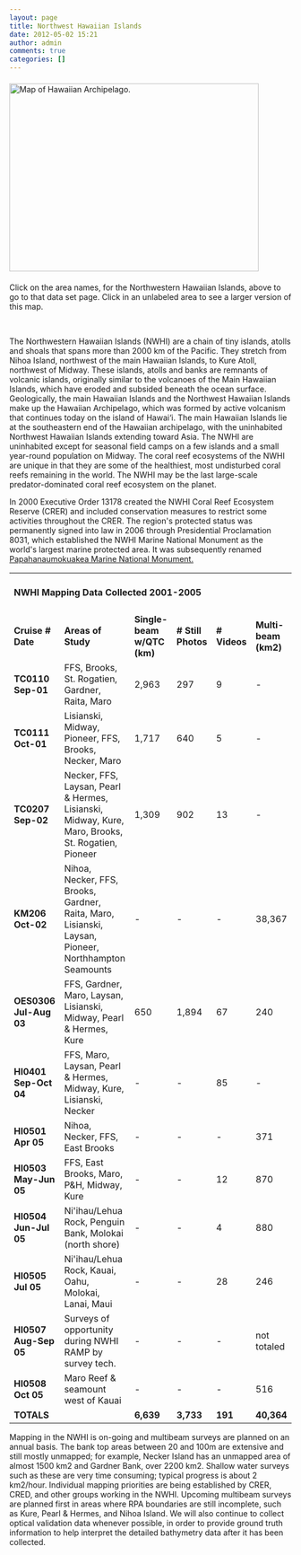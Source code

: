 ```yaml
---
layout: page
title: Northwest Hawaiian Islands
date: 2012-05-02 15:21
author: admin
comments: true
categories: []
---
```

<a href="http://www.soest.hawaii.edu/pibhmc/images/NWHI_445.jpg"><img class="aligncenter" title="The Hawaiian Archipelago." src="http://www.soest.hawaii.edu/pibhmc/images/NWHI_445.jpg" alt="Map of Hawaiian Archipelago." usemap="#NWHI_zonesMap" width="445" height="335" border="0" vspace="6" /></a>

<map id="NWHI_zonesMap" name="NWHI_zonesMap"> <area alt="Lisianski Island" coords="59,123,93,144" shape="rect" href="http://www.soest.hawaii.edu/pibhmc/cms/data-by-location/northwest-hawaiian-islands/lisianski-island/" /> <area alt="Laysan Island (&amp; Northampton Seamounts)" coords="132,105,159,121" shape="rect" href="http://www.soest.hawaii.edu/pibhmc/cms/data-by-location/northwest-hawaiian-islands/laysan-island-northhampton-seamounts/" /> <area alt="Pionner Bank" coords="100,99,128,120" shape="rect" href="http://www.soest.hawaii.edu/pibhmc/cms/data-by-location/northwest-hawaiian-islands/submerged-banks/pioneer-bank/" /> <area alt="Mario Reef" coords="167,101,187,121" shape="rect" href="http://www.soest.hawaii.edu/pibhmc/cms/data-by-location/northwest-hawaiian-islands/maro-reef/" /> <area alt="Northampton Seamounts" coords="114,150,156,165" shape="rect" href="http://www.soest.hawaii.edu/pibhmc/cms/data-by-location/northwest-hawaiian-islands/laysan-island-northhampton-seamounts/" /> <area alt="Gardner Pinnacles" coords="161,152,200,170" shape="rect" href="http://www.soest.hawaii.edu/pibhmc/cms/data-by-location/northwest-hawaiian-islands/submerged-banks/gardner-pinnacles" /> <area alt="St. Rogatien Banks" coords="212,112,250,127" shape="rect" href="http://www.soest.hawaii.edu/pibhmc/cms/data-by-location/northwest-hawaiian-islands/brooks-banks-st-rogatien-banks/" /> <area alt="Brooks Banks (&amp; St. Rogatien Banks)" coords="228,134,257,148" shape="rect" href="http://www.soest.hawaii.edu/pibhmc/cms/data-by-location/northwest-hawaiian-islands/brooks-banks-st-rogatien-banks/" /> <area alt="French Frigate Shoals" coords="201,171,250,191" shape="rect" href="http://www.soest.hawaii.edu/pibhmc/cms/data-by-location/northwest-hawaiian-islands/french-frigate-shoals/" /> <area alt="Necker Island" coords="266,140,295,162" shape="rect" href="http://www.soest.hawaii.edu/pibhmc/cms/data-by-location/northwest-hawaiian-islands/necker-island/" /> <area alt="Twin Banks" coords="257,181,283,198" shape="rect" href="http://www.soest.hawaii.edu/pibhmc/cms/data-by-location/northwest-hawaiian-islands/submerged-banks/twin-banks" /> <area alt="Nihoa Island" coords="286,177,309,189" shape="rect" href="http://www.soest.hawaii.edu/pibhmc/cms/data-by-location/northwest-hawaiian-islands/nihoa-island/" /> <area alt="Kure" coords="20,57,46,79" shape="rect" href="http://www.soest.hawaii.edu/pibhmc/cms/data-by-location/northwest-hawaiian-islands/kure-atoll/" /> <area alt="Midway" coords="16,94,45,116" shape="rect" href="http://www.soest.hawaii.edu/pibhmc/cms/data-by-location/northwest-hawaiian-islands/midway-atoll/" /> <area alt="Pearl and Hermes Atoll" coords="65,78,112,75,108,89,84,108" shape="poly" href="http://www.soest.hawaii.edu/pibhmc/cms/data-by-location/northwest-hawaiian-islands/pearl-and-hermes-atoll/" /> </map>
<p class="caption">Click on the area names, for the Northwestern Hawaiian Islands, above to go to that data set page. Click in an unlabeled area to see a larger version of this map.</p><br>

The Northwestern Hawaiian Islands (NWHI) are a chain of tiny islands, atolls and shoals that spans more than 2000 km of the Pacific. They stretch from Nihoa Island, northwest of the main Hawaiian Islands, to Kure Atoll, northwest of Midway. These islands, atolls and banks are remnants of volcanic islands, originally similar to the volcanoes of the Main Hawaiian Islands, which have eroded and subsided beneath the ocean surface. Geologically, the main Hawaiian Islands and the Northwest Hawaiian Islands make up the Hawaiian Archipelago, which was formed by active volcanism that continues today on the island of Hawai‘i. The main Hawaiian Islands lie at the southeastern end of the Hawaiian archipelago, with the uninhabited Northwest Hawaiian Islands extending toward Asia. The NWHI are uninhabited except for seasonal field camps on a few islands and a small year-round population on Midway. The coral reef ecosystems of the NWHI are unique in that they are some of the healthiest, most undisturbed coral reefs remaining in the world. The NWHI may be the last large-scale predator-dominated coral reef ecosystem on the planet.

In 2000 Executive Order 13178 created the NWHI Coral Reef Ecosystem Reserve (CRER) and included conservation measures to restrict some activities throughout the CRER. The region's protected status was permanently signed into law in 2006 through Presidential Proclamation 8031, which established the NWHI Marine National Monument as the world's largest marine protected area. It was subsequently renamed <a href="http://www.papahanaumokuakea.gov/welcome.html">Papahanaumokuakea Marine National Monument.</a>
<div id="gray_top_centered">
<table border="0" cellspacing="0" cellpadding="3">
<tbody>
<tr>
<td colspan="6">
<h4 class="no_margin-top">NWHI Mapping Data Collected 2001-2005</h4>
</td>
</tr>
<tr>
<td width="72"><strong>Cruise #
Date</strong></td>
<td width="140"><strong>Areas of Study</strong></td>
<td width="77"><strong>Single-beam w/QTC (km)</strong></td>
<td width="42"><strong># Still Photos</strong></td>
<td width="38"><strong># Videos </strong></td>
<td width="43"><strong>Multi-beam (km2)</strong></td>
</tr>
<tr>
<td width="72"><strong>TC0110
Sep-01 </strong></td>
<td width="140">FFS, Brooks, St. Rogatien, Gardner, Raita, Maro</td>
<td>2,963</td>
<td>297</td>
<td>9</td>
<td>-</td>
</tr>
<tr>
<td width="72"><strong>TC0111
Oct-01 </strong></td>
<td width="140">Lisianski, Midway, Pioneer, FFS, Brooks, Necker, Maro</td>
<td>1,717</td>
<td>640</td>
<td>5</td>
<td>-</td>
</tr>
<tr>
<td width="72"><strong>TC0207
Sep-02</strong></td>
<td width="140">Necker, FFS, Laysan, Pearl &amp; Hermes, Lisianski, Midway, Kure, Maro, Brooks, St. Rogatien, Pioneer</td>
<td>1,309</td>
<td>902</td>
<td>13</td>
<td>-</td>
</tr>
<tr>
<td width="72"><strong>KM206
Oct-02</strong></td>
<td width="140">Nihoa, Necker, FFS, Brooks, Gardner, Raita, Maro, Lisianski, Laysan, Pioneer, Northhampton Seamounts</td>
<td>-</td>
<td>-</td>
<td>-</td>
<td>38,367</td>
</tr>
<tr>
<td width="72"><strong>OES0306
Jul-Aug 03</strong></td>
<td width="140">FFS, Gardner, Maro, Laysan, Lisianski, Midway, Pearl &amp; Hermes, Kure</td>
<td>650</td>
<td>1,894</td>
<td>67</td>
<td>240</td>
</tr>
<tr>
<td width="72"><strong>HI0401
Sep-Oct 04</strong></td>
<td width="140">FFS, Maro, Laysan, Pearl &amp; Hermes, Midway, Kure, Lisianski, Necker</td>
<td>-</td>
<td>-</td>
<td>85</td>
<td>-</td>
</tr>
<tr>
<td width="72"><strong>HI0501
Apr 05</strong></td>
<td width="140">Nihoa, Necker, FFS, East Brooks</td>
<td>-</td>
<td>-</td>
<td>-</td>
<td>371</td>
</tr>
<tr>
<td width="72"><strong>HI0503
May-Jun 05</strong></td>
<td width="140">FFS, East Brooks, Maro, P&amp;H, Midway, Kure</td>
<td>-</td>
<td>-</td>
<td>12</td>
<td>870</td>
</tr>
<tr>
<td width="72"><strong>HI0504
Jun-Jul 05</strong></td>
<td width="140">Ni'ihau/Lehua Rock, Penguin Bank, Molokai (north shore)</td>
<td>-</td>
<td>-</td>
<td>4</td>
<td>880</td>
</tr>
<tr>
<td width="72"><strong>HI0505
Jul 05</strong></td>
<td width="140">Ni'ihau/Lehua Rock, Kauai, Oahu, Molokai, Lanai, Maui</td>
<td>-</td>
<td>-</td>
<td>28</td>
<td>246</td>
</tr>
<tr>
<td width="72"><strong>HI0507
Aug-Sep 05</strong></td>
<td width="140">Surveys of opportunity during NWHI RAMP by survey tech.</td>
<td>-</td>
<td>-</td>
<td>-</td>
<td>not totaled</td>
</tr>
<tr>
<td width="72"><strong>HI0508
Oct 05</strong></td>
<td width="140">Maro Reef &amp;
seamount west of Kauai</td>
<td>-</td>
<td>-</td>
<td>-</td>
<td>516</td>
</tr>
<tr>
<td width="72"><strong>TOTALS</strong></td>
<td width="140"></td>
<td><strong>6,639</strong></td>
<td><strong>3,733</strong></td>
<td><strong>191</strong></td>
<td><strong>40,364</strong></td>
</tr>
</tbody>
</table>
</div>
Mapping in the NWHI is on-going and multibeam surveys are planned on an annual basis. The bank top areas between 20 and 100m are extensive and still mostly unmapped; for example, Necker Island has an unmapped area of almost 1500 km2 and Gardner Bank, over 2200 km2. Shallow water surveys such as these are very time consuming; typical progress is about 2 km2/hour. Individual mapping priorities are being established by CRER, CRED, and other groups working in the NWHI. Upcoming multibeam surveys are planned first in areas where RPA boundaries are still incomplete, such as Kure, Pearl &amp; Hermes, and Nihoa Island. We will also continue to collect optical validation data whenever possible, in order to provide ground truth information to help interpret the detailed bathymetry data after it has been collected.

&nbsp;
